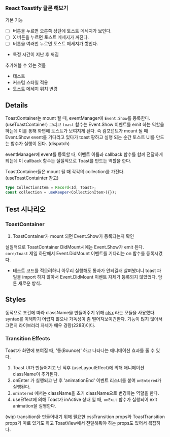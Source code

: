 ### React Toastify 클론 해보기

기본 기능

- [ ] 버튼을 누르면 오른쪽 상단에 토스트 메세지가 보인다.
- [ ] X 버튼을 누르면 토스트 메세지가 꺼진다.
- [ ] 버튼을 여러번 누르면 토스트 메세지가 쌓인다.
- 특정 시간이 지난 후 꺼짐

추가해볼 수 있는 것들

- 테스트
- 커스텀 스타일 적용
- 토스트 메세지 위치 변경

## Details

ToastContainer는 mount 될 때, eventManager에 `Event.Show`를 등록한다. (useToastContainer) 그리고 `toast` 함수는 Event.Show 이벤트를 emit 하는 역할을 하는데 이를 통해 화면에 토스트가 보여지게 된다. 즉 컴포넌트가 mount 될 때 Event.Show event를 기다리고 있다가 toast 팡하고 실행 되는 순간 토스트 UI를 만드는 함수가 실행이 된다. (dispatch)

eventManager에 event를 등록할 때, 이벤트 이름과 callback 함수를 함께 전달하게 되는데 이 callback 함수는 실질적으로 Toast를 만드는 역할을 한다.

ToastContainer들은 mount 될 때 각각의 collection<RefObject>를 가진다. (useToastContainter 참고)

```ts
type CollectionItem = Record<Id, Toast>;
const collection = useKeeper<CollectionItem>({});
```

## Test 시나리오

### ToastContainer

1. ToastContainer가 mount 되면 Event.Show가 등록되는지 확인

실질적으로 ToastContainer DidMount시에는 Event.Show가 emit 된다. `core/toast` 제일 하단에서 Event.DidMount 이벤트를 기다리는 on 함수를 등록시켰다.

- 테스트 코드를 적으려하니 아무리 실행해도 통과가 안되길래 살펴봤더니 toast 파일을 import 하지 않아서 Event.DidMount 이벤트 자체가 등록되지 않았었다. 암튼 새로운 방식..

## Styles

동적으로 조건에 따라 className을 만들어주기 위해 [clsx](https://www.npmjs.com/package/clsx) 라는 모듈을 사용했다. syntax를 이해하기 어렵지 않으나
가독성이 좀 떨어져보이긴한다. 기능이 많지 않아서 그런지 라이브러리 자체가 매우 경량(228B)이다.

### Transition Effects

Toast가 화면에 보여질 때, '통(Bounce)' 하고 나타나는 애니메이션 효과를 줄 수 있다.

1. Toast UI가 만들어지고 난 직후 (useLayoutEffect)에 의해 애니메이션 className이 추가된다.
2. onEnter 가 실행되고 난 후 'animationEnd' 이벤트 리스너를 붙여 `onEntered`가 실행된다.
3. `onEntered` 에서는 className을 초기 className으로 변경하는 역할을 한다.
4. useEffect에 의해 Toast가 inActive 상태 일 때, `onExit` 함수가 실행되어 exit animation을 실행한다.

(wip) transition을 만들어내기 위해 필요한 cssTransition props와 ToastTransition props가 따로 있기도 하고 ToastView에서 전달해줘야 하는 props도 있어서 복잡하다.
